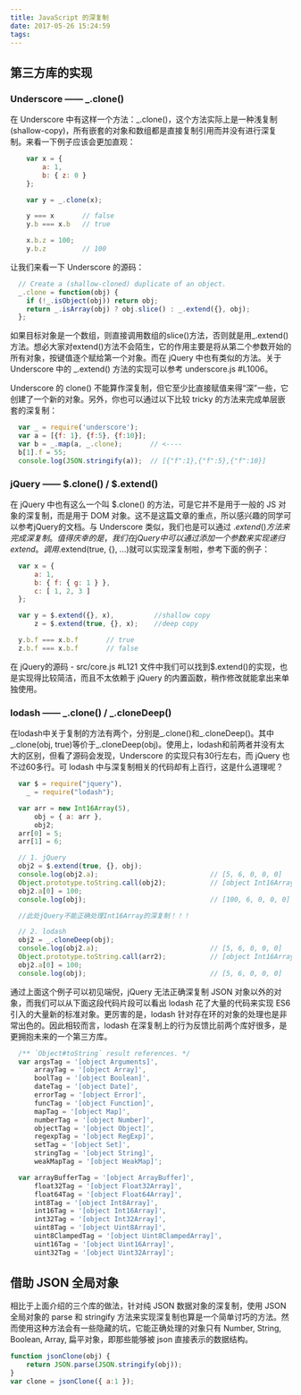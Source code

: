 ```yaml
---
title: JavaScript 的深复制
date: 2017-05-26 15:24:59
tags:
---
```

## 第三方库的实现 ##
### Underscore —— _.clone() ###
在 Underscore 中有这样一个方法：_.clone()，这个方法实际上是一种浅复制 (shallow-copy)，所有嵌套的对象和数组都是直接复制引用而并没有进行深复制。来看一下例子应该会更加直观：
```javascript
    var x = {
        a: 1,
        b: { z: 0 }
    };

    var y = _.clone(x);

    y === x       // false
    y.b === x.b   // true

    x.b.z = 100;
    y.b.z         // 100
```
让我们来看一下 Underscore 的源码：
```javascript
  // Create a (shallow-cloned) duplicate of an object.
  _.clone = function(obj) {
    if (!_.isObject(obj)) return obj;
    return _.isArray(obj) ? obj.slice() : _.extend({}, obj);
  };

```
如果目标对象是一个数组，则直接调用数组的slice()方法，否则就是用_.extend()方法。想必大家对extend()方法不会陌生，它的作用主要是将从第二个参数开始的所有对象，按键值逐个赋给第一个对象。而在 jQuery 中也有类似的方法。关于 Underscore 中的 _.extend() 方法的实现可以参考 underscore.js #L1006。

Underscore 的 clone() 不能算作深复制，但它至少比直接赋值来得“深”一些，它创建了一个新的对象。另外，你也可以通过以下比较 tricky 的方法来完成单层嵌套的深复制：

```javascript
  var _ = require('underscore');
  var a = [{f: 1}, {f:5}, {f:10}];
  var b = _.map(a, _.clone);       // <----
  b[1].f = 55;
  console.log(JSON.stringify(a));  // [{"f":1},{"f":5},{"f":10}]
```
### jQuery —— $.clone() / $.extend() ###
在 jQuery 中也有这么一个叫 $.clone() 的方法，可是它并不是用于一般的 JS 对象的深复制，而是用于 DOM 对象。这不是这篇文章的重点，所以感兴趣的同学可以参考jQuery的文档。与 Underscore 类似，我们也是可以通过 $.extend() 方法来完成深复制。值得庆幸的是，我们在 jQuery 中可以通过添加一个参数来实现递归extend。调用$.extend(true, {}, ...)就可以实现深复制啦，参考下面的例子：

```javascript
  var x = {
      a: 1,
      b: { f: { g: 1 } },
      c: [ 1, 2, 3 ]
  };

  var y = $.extend({}, x),          //shallow copy
      z = $.extend(true, {}, x);    //deep copy

  y.b.f === x.b.f       // true
  z.b.f === x.b.f       // false

```
在 jQuery的源码 - src/core.js #L121 文件中我们可以找到$.extend()的实现，也是实现得比较简洁，而且不太依赖于 jQuery 的内置函数，稍作修改就能拿出来单独使用。

### lodash —— _.clone() / _.cloneDeep() ###
在lodash中关于复制的方法有两个，分别是_.clone()和_.cloneDeep()。其中_.clone(obj, true)等价于_.cloneDeep(obj)。使用上，lodash和前两者并没有太大的区别，但看了源码会发现，Underscore 的实现只有30行左右，而 jQuery 也不过60多行。可 lodash 中与深复制相关的代码却有上百行，这是什么道理呢？

```javascript
  var $ = require("jquery"),
    _ = require("lodash");

  var arr = new Int16Array(5),
      obj = { a: arr },
      obj2;
  arr[0] = 5;
  arr[1] = 6;

  // 1. jQuery
  obj2 = $.extend(true, {}, obj);
  console.log(obj2.a);                            // [5, 6, 0, 0, 0]
  Object.prototype.toString.call(obj2);           // [object Int16Array]
  obj2.a[0] = 100;
  console.log(obj);                               // [100, 6, 0, 0, 0]

  //此处jQuery不能正确处理Int16Array的深复制！！！

  // 2. lodash
  obj2 = _.cloneDeep(obj);                       
  console.log(obj2.a);                            // [5, 6, 0, 0, 0]
  Object.prototype.toString.call(arr2);           // [object Int16Array]
  obj2.a[0] = 100;
  console.log(obj);                               // [5, 6, 0, 0, 0]
```
通过上面这个例子可以初见端倪，jQuery 无法正确深复制 JSON 对象以外的对象，而我们可以从下面这段代码片段可以看出 lodash 花了大量的代码来实现 ES6 引入的大量新的标准对象。更厉害的是，lodash 针对存在环的对象的处理也是非常出色的。因此相较而言，lodash 在深复制上的行为反馈比前两个库好很多，是更拥抱未来的一个第三方库。
```javascript
  /** `Object#toString` result references. */
  var argsTag = '[object Arguments]',
      arrayTag = '[object Array]',
      boolTag = '[object Boolean]',
      dateTag = '[object Date]',
      errorTag = '[object Error]',
      funcTag = '[object Function]',
      mapTag = '[object Map]',
      numberTag = '[object Number]',
      objectTag = '[object Object]',
      regexpTag = '[object RegExp]',
      setTag = '[object Set]',
      stringTag = '[object String]',
      weakMapTag = '[object WeakMap]';

  var arrayBufferTag = '[object ArrayBuffer]',
      float32Tag = '[object Float32Array]',
      float64Tag = '[object Float64Array]',
      int8Tag = '[object Int8Array]',
      int16Tag = '[object Int16Array]',
      int32Tag = '[object Int32Array]',
      uint8Tag = '[object Uint8Array]',
      uint8ClampedTag = '[object Uint8ClampedArray]',
      uint16Tag = '[object Uint16Array]',
      uint32Tag = '[object Uint32Array]';
```
## 借助 JSON 全局对象 ##
相比于上面介绍的三个库的做法，针对纯 JSON 数据对象的深复制，使用 JSON 全局对象的 parse 和 stringify 方法来实现深复制也算是一个简单讨巧的方法。然而使用这种方法会有一些隐藏的坑，它能正确处理的对象只有 Number, String, Boolean, Array, 扁平对象，即那些能够被 json 直接表示的数据结构。
```javascript
function jsonClone(obj) {
    return JSON.parse(JSON.stringify(obj));
}
var clone = jsonClone({ a:1 });
```